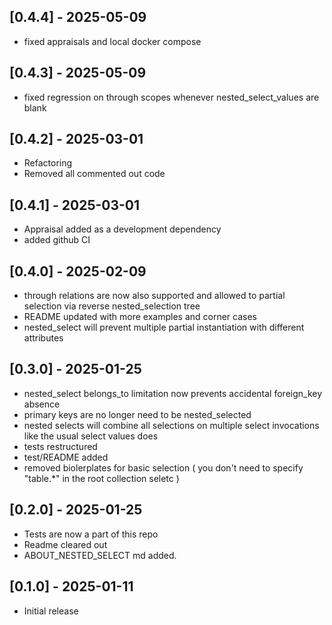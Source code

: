 ## [0.4.4] - 2025-05-09
- fixed appraisals and local docker compose

## [0.4.3] - 2025-05-09
- fixed regression on through scopes whenever nested_select_values are blank

## [0.4.2] - 2025-03-01
- Refactoring
- Removed all commented out code

## [0.4.1] - 2025-03-01
- Appraisal added as a development dependency
- added github CI 

## [0.4.0] - 2025-02-09
- through relations are now also supported and allowed to partial selection via reverse nested_selection tree
- README updated with more examples and corner cases
- nested_select will prevent multiple partial instantiation with different attributes

## [0.3.0] - 2025-01-25

- nested_select belongs_to limitation now prevents accidental foreign_key absence 
- primary keys are no longer need to be nested_selected
- nested selects will combine all selections on multiple select invocations like the usual select values does 
- tests restructured 
- test/README added
- removed biolerplates for basic selection ( you don't need to specify "table.*" in the root collection seletc )

## [0.2.0] - 2025-01-25

- Tests are now a part of this repo 
- Readme cleared out
- ABOUT_NESTED_SELECT md added.

## [0.1.0] - 2025-01-11

- Initial release
